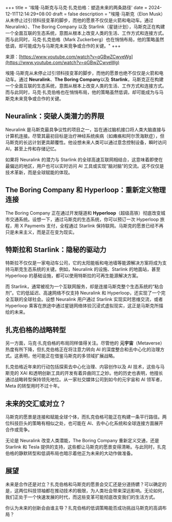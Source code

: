 +++
title = '埃隆·马斯克与马克·扎克伯格：塑造未来的两条路径'
date = 2024-12-11T12:14:29+08:00
draft = false
description = "埃隆·马斯克（Elon Musk）从未停止过引领科技变革的脚步，而他的愿景不仅仅是火箭和电动车。通过 Neuralink）、The Boring Company 以及 Starlink（星链计划），马斯克正在构建一个全面互联的生态系统，意图从根本上改变人类的生活、工作方式和连接方式。而与此同时，马克·扎克伯格（Mark Zuckerberg）也在悄悄布局，他的策略虽然低调，却可能成为与马斯克未来竞争或合作的关键。"
+++

来源：[https://www.youtube.com/watch?v=qGBwZCwveWg](https://www.youtube.com/watch?v=qGBwZCwveWg)

埃隆·马斯克从未停止过引领科技变革的脚步，而他的愿景也绝不仅仅是火箭和电动车。通过 **Neuralink**、**The Boring Company**以及 **Starlink**，马斯克正在构建一个全面互联的生态系统，意图从根本上改变人类的生活、工作方式和连接方式。而与此同时，马克·扎克伯格也在悄悄布局，他的策略虽然低调，却可能成为与马斯克未来竞争或合作的关键。

## Neuralink：突破人类潜力的界限

Neuralink 是马斯克最具争议性的项目之一，旨在通过脑机接口将人类大脑直接与计算机连接。尽管其最初目标是治疗神经系统疾病（如瘫痪和阿尔茨海默症），但马斯克的长远计划更具颠覆性。他设想未来人类可以通过意念控制设备，瞬时访问 AI，甚至上传和存储记忆。

如果将 Neuralink 的潜力与 Starlink 的全球高速互联网相结合，这意味着即使在最偏远的地区，用户也可以实时访问 AI 工具或实现“脑对脑”的交流。这不仅仅是技术革新，而是全球赋能的体现。

## The Boring Company 和 Hyperloop：重新定义物理连接
The Boring Company 正在通过开发隧道和 **Hyperloop**（超级高铁）彻底改变城市交通系统。设想一下，通过马斯克的生态系统，你可以预订一次 Hyperloop 旅程，用 X Payments 支付，全程通过 Starlink 保持联网。马斯克的愿景已经不再只是未来主义，而是正在变为现实。

## 特斯拉和 Starlink：隐秘的驱动力
特斯拉不仅仅是一家电动车公司，它的太阳能板和电池墙等能源解决方案将成为支持马斯克生态系统的关键。例如，Neuralink 的设施、Starlink 的地面站，甚至 Hyperloop 的基础设施，都可以使用特斯拉的可再生能源解决方案。

而 Starlink，通常被视为一个互联网服务，却是连接马斯克整个生态系统的“粘合剂”。它的低延迟、高速网络不仅支持 Neuralink 和 Hyperloop，还实现了一个完全互联的全球社会。设想 Neuralink 用户通过 Starlink 实现实时思维交流，或者 Hyperloop 乘客在旅途中通过星链网络体验沉浸式虚拟现实，这正是马斯克所描绘的未来。

## 扎克伯格的战略转型
另一方面，马克·扎克伯格的布局同样值得关注。尽管他的 **元宇宙**（Metaverse）热度有所下降，但扎克伯格正在将注意力转向 AI 的深度整合和去中心化的治理方式。这表明，他可能正在借鉴马斯克的多领域扩展战略。

扎克伯格近年来的行动包括探索去中心化治理、内容创作以及 AI 技术，这些与马斯克的 XAI 和透明创新工具的开发有着异曲同工之妙。他的历史也表明，他擅长通过战略转型保持领先地位。从一家社交媒体公司到如今的元宇宙和 AI 领军者，Meta 的转型用时不过十年。

## 未来的交汇或对立？
马斯克的愿景是连接和赋能全球个体，而扎克伯格可能正在构建一条平行路径。两位科技巨头的策略有相似之处，也可能在 AI、去中心化系统和全球连接方面展开合作或竞争。

无论是 Neuralink 改变人类潜能，The Boring Company 重新定义交通，还是 Starlink 和 Tesla 提供的支持，这些都让马斯克的愿景变得清晰。与此同时，扎克伯格的静默转型和低调布局也暗示着他正为未来的大动作做准备。

## 展望

未来是合作还是对立？扎克伯格和马斯克的愿景会交汇还是分道扬镳？可以确定的是，这两位科技领袖都在推动技术的极限，为人类社会带来深远影响。无论如何，我们正处于一个快速发展的时代，而这些变革可能彻底改变我们的生活方式。

你认为未来的创新会由谁主导？扎克伯格的低调策略能否成功挑战马斯克的高调布局？
